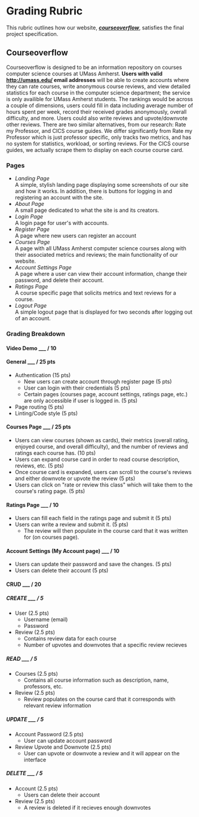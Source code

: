 # Grading Rubric
This rubric outlines how our website, [***courseoverflow***](https://courseoverflow.herokuapp.com/), satisfies the final project specification.

## Courseoverflow

Courseoverflow is designed to be an information repository on courses computer science courses at UMass Amherst. **Users with valid http://umass.edu/ email addresses** will be able to create accounts where they can rate courses, write anonymous course reviews, and view detailed statistics for each course in the computer science department; the service is only availible for UMass Amherst students. The rankings would be across a couple of dimensions, users could fill in data including average number of hours spent per week, record their received grades anonymously, overall difficulty, and more. Users could also write reviews and upvote/downvote other reviews. There are two similar alternatives, from our research: Rate my Professor, and CICS course guides. We differ significantly from Rate my Professor which is just professor specific, only tracks two metrics, and has no system for statistics, workload, or sorting reviews. For the CICS course guides, we actually scrape them to display on each course course card.

### Pages
- *Landing Page*<br> A simple, stylish landing page displaying some screenshots of our site and how it works. In addition, there is buttons for logging in and registering an account with the site.  
- *About Page*<br> A small page dedicated to what the site is and its creators. 
- *Login Page*<br> A login page for user's with accounts.
- *Register Page*<br> A page where new users can register an account
- *Courses Page*<br> A page with all UMass Amherst computer science courses along with their associated metrics and reviews; the main functionality of our website. 
- *Account Settings Page*<br> A page where a user can view their account information, change their password, and delete their account. 
- *Ratings Page*<br> A course specific page that solicits metrics and text reviews for a course.
- *Logout Page*<br> A simple logout page that is displayed for two seconds after logging out of an account.


### Grading Breakdown

#### Video Demo ___ / 10

#### General ___ / 25 pts
* Authentication (15 pts)
  * New users can create account through register page (5 pts)
  * User can login with their credentials (5 pts)
  * Certain pages (courses page, account settings, ratings page, etc.) are only accessible if user is logged in. (5 pts)
* Page routing (5 pts)
* Linting/Code style (5 pts)

#### Courses Page ___ / 25 pts
* Users can view courses (shown as cards), their metrics (overall rating, enjoyed course, and overall difficulty), and the number of reviews and ratings each course has. (10 pts)
* Users can expand course card in order to read course description, reviews, etc. (5 pts)
* Once course card is expanded, users can scroll to the course's reviews and either downvote or upvote the review (5 pts)
* Users can click on "rate or review this class" which will take them to the course's rating page. (5 pts)

#### Ratings Page ___ / 10 
* Users can fill each field in the ratings page and submit it (5 pts)
* Users can write a review and submit it. (5 pts)
  * The review will then populate in the course card that it was written for (on courses page). 

#### Account Settings (My Account page) ___ / 10
* Users can update their password and save the changes. (5 pts)
* Users can delete their account (5 pts)

#### CRUD ___ / 20 
##### CREATE ___ / 5
* User (2.5 pts)
  * Username (email)
  * Password
* Review (2.5 pts)
  * Contains review data for each course
  * Number of upvotes and downvotes that a specific review recieves 

##### READ ___ / 5
* Courses (2.5 pts)
  * Contains all course information such as description, name, professors, etc.
* Review (2.5 pts)
  * Review populates on the course card that it corresponds with relevant review information 

##### UPDATE ___ / 5
* Account Password (2.5 pts)
  * User can update account password
* Review Upvote and Downvote (2.5 pts)
  * User can upvote or downvote a review and it will appear on the interface

##### DELETE ___ / 5
* Account (2.5 pts)
  * Users can delete their account 
* Review (2.5 pts)
  * A review is deleted if it recieves enough downvotes 

